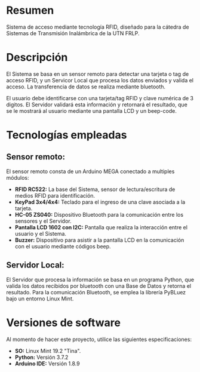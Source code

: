 # Resumen
Sistema de acceso mediante tecnología RFID, diseñado para la cátedra de Sistemas de Transmisión Inalámbrica de la UTN FRLP.

# Descripción
El Sistema se basa en un sensor remoto para detectar una tarjeta o tag de acceso RFID, y un Servicor Local que procesa los datos enviados y valida el acceso. La transferencia de datos se realiza mediante bluetooth.

El usuario debe identificarse con una tarjeta/tag RFID y clave numérica de 3 digitos. El Servidor validará esta información y retornará el resultado, que se le mostrará al usuario mediante una pantalla LCD y un beep-code.

# Tecnologías empleadas
## Sensor remoto:
El sensor remoto consta de un Arduino MEGA conectado a multiples módulos:
  - **RFID RC522:** La base del Sistema, sensor de lectura/escritura de medios RFID para identificación.
  - **KeyPad 3x4/4x4:** Teclado para el ingreso de una clave asociada a la tarjeta.
  - **HC-05 ZS040:** Dispositivo Bluetooth para la comunicación entre los sensores y el Servidor.
  - **Pantalla LCD 1602 con I2C:** Pantalla que realiza la interacción entre el usuario y el Sistema.
  - **Buzzer:** Dispositivo para asistir a la pantalla LCD en la comunicación con el usuario mediante códigos beep.


## Servidor Local:
El Servidor que procesa la información se basa en un programa Python, que valida los datos recibidos por bluetooth con una Base de Datos y retorna el resultado. Para la comunicación Bluetooth, se emplea la librería PyBLuez bajo un entorno Linux Mint.

# Versiones de software
Al momento de hacer este proyecto, utilice las siguientes especificaciones:
  - **SO:** Linux Mint 19.2 "Tina".
  - **Python:** Versión 3.7.2
  - **Arduino IDE:** Versión 1.8.9
